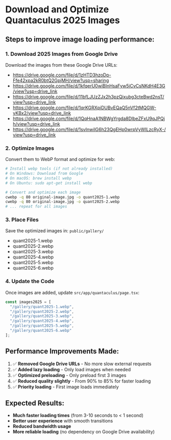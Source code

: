 # Download and Optimize Quantaculus 2025 Images

## Steps to improve image loading performance:

### 1. Download 2025 Images from Google Drive
Download the images from these Google Drive URLs:
- https://drive.google.com/file/d/1zHTD3hzoDp-Ffe42xpa2kR0btQ2GpjMH/view?usp=sharing
- https://drive.google.com/file/d/1kfqerU0wiBInHsaFyw5iCvCsNKdH4E3G/view?usp=drive_link
- https://drive.google.com/file/d/11bfLJUzZJx2h3pzQixubg3cteBwd2nsT/view?usp=drive_link
- https://drive.google.com/file/d/1qrKGRXpiDUBvEQaQ5nVf2tMQGW-vKBx2/view?usp=drive_link
- https://drive.google.com/file/d/1QqHnaA1NBWgYrgda8DlbeZFxU9qJPQjh/view?usp=drive_link
- https://drive.google.com/file/d/1svInwilG6h23QgEHp0wrpVyWILzcRyX-/view?usp=drive_link

### 2. Optimize Images
Convert them to WebP format and optimize for web:
```bash
# Install webp tools (if not already installed)
# On Windows: Download from Google
# On macOS: brew install webp
# On Ubuntu: sudo apt-get install webp

# Convert and optimize each image
cwebp -q 80 original-image.jpg -o quant2025-1.webp
cwebp -q 80 original-image.jpg -o quant2025-2.webp
# ... repeat for all images
```

### 3. Place Files
Save the optimized images in: `public/gallery/`
- quant2025-1.webp
- quant2025-2.webp
- quant2025-3.webp
- quant2025-4.webp
- quant2025-5.webp
- quant2025-6.webp

### 4. Update the Code
Once images are added, update `src/app/quantaculus/page.tsx`:
```typescript
const images2025 = [
  "/gallery/quant2025-1.webp",
  "/gallery/quant2025-2.webp",
  "/gallery/quant2025-3.webp",
  "/gallery/quant2025-4.webp",
  "/gallery/quant2025-5.webp",
  "/gallery/quant2025-6.webp"
];
```

## Performance Improvements Made:

1. ✅ **Removed Google Drive URLs** - No more slow external requests
2. ✅ **Added lazy loading** - Only load images when needed
3. ✅ **Optimized preloading** - Only preload first 3 images
4. ✅ **Reduced quality slightly** - From 90% to 85% for faster loading
5. ✅ **Priority loading** - First image loads immediately

## Expected Results:
- **Much faster loading times** (from 3-10 seconds to < 1 second)
- **Better user experience** with smooth transitions
- **Reduced bandwidth usage**
- **More reliable loading** (no dependency on Google Drive availability) 